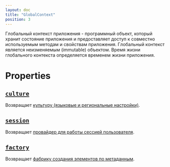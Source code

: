 ```yaml
---
layout: doc
title: "GlobalContext"
position: 3
---
```


Глобальный контекст приложения - программный объект, который хранит состояние приложения и предоставляет
доступ к совместно используемым методам и свойствам приложения. Глобальный контекст является
неизменяемым (immutable) объектом. Время жизни глобального контекста определяется временем жизни
приложения.   

# Properties

## [`culture`](GlobalContext.culture/)

Возвращает [культуру (языковые и региональные настройки)](../Culture/).

## [`session`](GlobalContext.session/)

Возвращает [провайдер для работы сессией пользователя](../Session/).

## [`factory`](GlobalContext.factory/)

Возвращает [фабрику создания элементов по метаданным](../Factory/).

